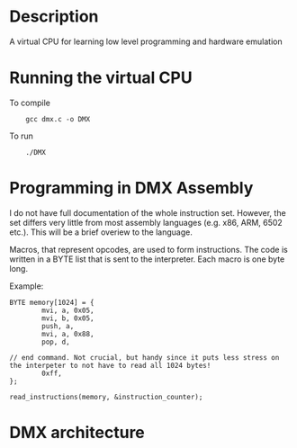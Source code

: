 # Description
A virtual CPU for learning low level programming and hardware emulation

# Running the virtual CPU
To compile

        gcc dmx.c -o DMX

To run

        ./DMX

# Programming in DMX Assembly
I do not have full documentation of the whole instruction set.
However, the set differs very little from most assembly languages (e.g. x86, ARM, 6502 etc.).
This will be a brief overiew to the language.

Macros, that represent opcodes, are used to form instructions.
The code is written in a BYTE list that is sent to the interpreter.
Each macro is one byte long.  

Example:

    BYTE memory[1024] = {
            mvi, a, 0x05,
            mvi, b, 0x05,
            push, a,
            mvi, a, 0x88,
            pop, d,

    // end command. Not crucial, but handy since it puts less stress on the interpeter to not have to read all 1024 bytes!
            0xff, 
    };

    read_instructions(memory, &instruction_counter);


# DMX architecture 